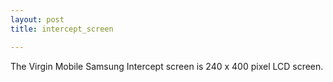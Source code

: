 ```yaml
---
layout: post
title: intercept_screen

---
```


The Virgin Mobile Samsung Intercept screen is 240 x 400 pixel LCD screen.
